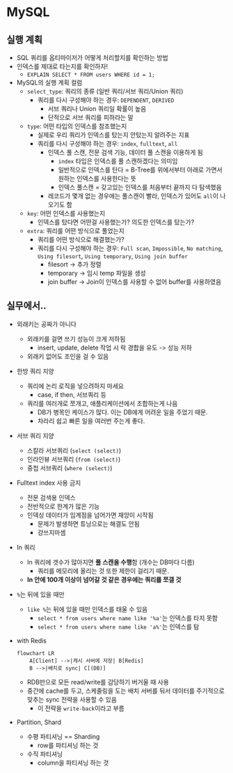 # MySQL 
## 실행 계획
- SQL 쿼리를 옵티마이저가 어떻게 처리할지를 확인하는 방법 
- 인덱스를 제대로 타는지를 확인하자!
  - `EXPLAIN SELECT * FROM users WHERE id = 1;`
- MySQL의 실행 계획 컬럼
  - `select_type`: 쿼리의 종류 (일반 쿼리/서브 쿼리/Union 쿼리)
    - 쿼리를 다시 구성해야 하는 경우: `DEPENDENT`, `DERIVED` 
      - 서브 쿼리나 Union 쿼리일 확률이 높음
      - 단적으로 서브 쿼리를 피하라는 말 
  - `type`: 어떤 타입의 인덱스를 참조했는지
    - 실제로 우리 쿼리가 인덱스를 탔는지 안탔는지 알려주는 지표 
    - 쿼리를 다시 구성해야 하는 경우: `index`, `fulltext`, `all`
      - 인덱스 풀 스캔, 전문 검색 기능, 데이터 풀 스캔을 이용하게 됨 
        - `index` 타입은 인덱스를 풀 스캔하겠다는 의미임 
        - 일반적으로 인덱스를 탄다 = B-Tree를 위에서부터 아래로 가면서 원하는 인덱스를 사용한다는 뜻 
        - 인덱스 풀스캔 = 갖고있는 인덱스를 처음부터 끝까지 다 탐색했음 
      - 레코드가 몇개 없는 경우에는 풀스캔이 빨라, 인덱스가 있어도 `all`이 나오기도 함 
  - `key`: 어떤 인덱스를 사용했는지
    - 인덱스를 탔다면 어떤걸 사용했는가? 의도한 인덱스를 탔는가?
  - `extra`: 쿼리를 어떤 방식으로 풀었는지 
    - 쿼리를 어떤 방식으로 해결했는가? 
    - 쿼리를 다시 구성해야 하는 경우: `Full scan`, `Impossible`, `No matching`, `Using filesort`, `Using temporary`, `Using join buffer`
      - filesort -> 추가 정렬 
      - temporary -> 임시 temp 파일을 생성
      - join buffer -> Join이 인덱스를 사용할 수 없어 buffer를 사용하였음 

    
## 실무에서..
- 외래키는 공짜가 아니다 
    - 외래키를 걸면 쓰기 성능이 크게 저하됨
      - insert, update, delete 작업 시 락 경합을 유도 -> 성능 저하  
    - 외래키 없어도 조인을 걸 수 있음


- 한방 쿼리 지양 
  - 쿼리에 논리 로직을 넣으려하지 마세요 
    - case, if then, 서브쿼리 등 
  - 쿼리를 여러개로 쪼개고, 애플리케이션에서 조합하는게 나음 
    - DB가 병목인 케이스가 많다. 이는 DB에게 어려운 일을 주었기 때문.
    - 차라리 쉽고 빠른 일을 여러번 주는게 좋다.


- 서브 쿼리 지양
  - 스칼라 서브쿼리 (`select (select)`)
  - 인라인뷰 서브쿼리 (`from (select)`)
  - 중첩 서브쿼리 (`where (select)`)


- Fulltext index 사용 금지 
  - 전문 검색용 인덱스 
  - 전반적으로 한계가 많은 기능 
  - 인덱싱 데이터가 임계점을 넘어가면 재앙이 시작됨 
    - 문제가 발생하면 튜닝으로는 해결도 안됨 
    - 걍쓰지마셈


- In 쿼리
  - In 쿼리에 갯수가 많아지면 **풀 스캔을 수행**함 (개수는 DB마다 다름)
    - 쿼리를 메모리에 올리는 것 또한 제한이 걸리기 때문.
  - **In 안에 100개 이상이 넘어갈 것 같은 경우에는 쿼리를 쪼갤 것** 


- `%`는 뒤에 있을 때만
  - `like %`는 뒤에 있을 때만 인덱스를 태울 수 있음
    - `select * from users where name like '%a'`는 인덱스를 타지 못함
    - `select * from users where name like 'a%'`는 인덱스를 탐


- with Redis
    ```mermaid
    flowchart LR
        A[Client] -->|캐시 서버에 저장| B[Redis]
        B -->|배치로 sync| C[(DB)]
    ```
  - RDB만으로 모든 read/write를 감당하기 버거울 때 사용 
  - 중간에 cache를 두고, 스케줄링을 도는 배치 서버를 둬서 데이터를 주기적으로 맞추는 sync 전략을 사용할 수 있음
    - 이 전략을 `write-back`이라고 부름 


- Partition, Shard
  - 수평 파티셔닝  == Sharding
    - row를 파티셔닝 하는 것 
  - 수직 파티셔닝
    - column을 파티셔닝 하는 것